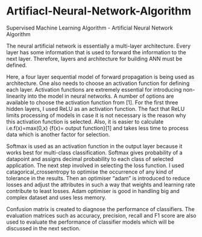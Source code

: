# Artifiacl-Neural-Network-Algorithm
Supervised Machine Learning Algorithm - Artificial Neural Network Algorithm

The neural artificial network is essentially a multi-layer architecture. Every layer has some information that is used to forward the information to the next layer. Therefore, layers and architecture for building ANN must be defined. 

Here, a four layer sequential model of forward propagation is being used as architecture. One also needs to choose an activation function for defining each layer. Activation functions are extremely essential for introducing non-linearity into the model in neural networks. A number of options are available to choose the activation function from [1]. For the first three hidden layers, I used ReLU as an activation function. The fact that ReLU limits processing of models in case it is not necessary is the reason why this activation function is selected. Also, it is easier to calculate i.e.f(x)=max(0,x) {f(x)= output function}[1] and takes less time to process data which is another factor for selection. 

Softmax is used as an activation function in the output layer because it works best for multi-class classification.  Softmax gives probability of a datapoint and assigns decimal probability to each class of selected application. The next step involved in selecting the loss function. I used catagorical_crossentropy to optimise the occurrence of any kind of tolerance in the results. Then an optimiser “adam” is introduced to reduce losses and adjust the attributes in such a way that weights and learning rate contribute to least losses. Adam optimiser is good in handling big and complex dataset and uses less memory.

Confusion matrix is created to diagnose the performance of classifiers. The evaluation matrices such as accuracy, precision, recall and F1 score are also used to evaluate the performance of classifier models which will be discussed in the next section.
